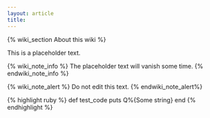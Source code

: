 ```yaml
---
layout: article
title:
---
```


{% wiki_section About this wiki %}

This is a placeholder text.

{% wiki_note_info %}
  The placeholder text will vanish some time.
{% endwiki_note_info %}

{% wiki_note_alert %}
  Do not edit this text.
{% endwiki_note_alert%}

{% highlight ruby %}
def test_code
  puts Q%{Some string}
end
{% endhighlight %}


